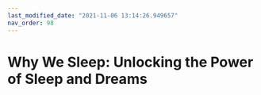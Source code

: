 ```yaml
---
last_modified_date: "2021-11-06 13:14:26.949657"
nav_order: 98
---
```


# Why We Sleep: Unlocking the Power of Sleep and Dreams
